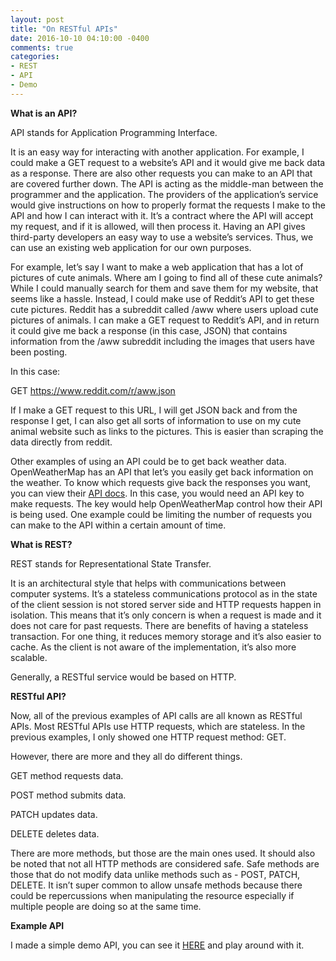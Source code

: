 ```yaml
---
layout: post
title: "On RESTful APIs"
date: 2016-10-10 04:10:00 -0400
comments: true
categories: 
- REST
- API
- Demo
---
```

<strong>What is an API?</strong>

API stands for Application Programming Interface.

It is an easy way for interacting with another application. For example, I could make a GET request to a website’s API and it would give me back data as a response. There are also other requests you can make to an API that are covered further down. The API is acting as the middle-man between the programmer and the application. The providers of the application’s service would give instructions on how to properly format the requests I make to the API and how I can interact with it. It’s a contract where the API will accept my request, and if it is allowed, will then process it. Having an API gives third-party developers an easy way to use a website’s services. Thus, we can use an existing web application for our own purposes.

For example, let’s say I want to make a web application that has a lot of pictures of cute animals. Where am I going to find all of these cute animals? While I could manually search for them and save them for my website, that seems like a hassle. Instead, I could make use of Reddit’s API to get these cute pictures. Reddit has a subreddit called /aww where users upload cute pictures of animals. I can make a GET request to Reddit’s API, and in return it could give me back a response (in this case, JSON) that contains information from the /aww subreddit including the images that users have been posting. 

In this case:

GET <a href ="https://www.reddit.com/r/aww.json">https://www.reddit.com/r/aww.json</a>

If I make a GET request to this URL, I will get JSON back and from the response I get, I can also get all sorts of information to use on my cute animal website such as links to the pictures. This is easier than scraping the data directly from reddit.

Other examples of using an API could be to get back weather data. OpenWeatherMap has an API that let’s you easily get back information on the weather. To know which requests give back the responses you want, you can view their <a href="https://openweathermap.org/api">API docs</a>. In this case, you would need an API key to make requests. The key would help OpenWeatherMap control how their API is being used. One example could be limiting the number of requests you can make to the API within a certain amount of time.

<strong>What is REST?</strong>

REST stands for Representational State Transfer. 

It is an architectural style that helps with communications between computer systems. It’s a stateless communications protocol as in the state of the client session is not stored server side and HTTP requests happen in isolation. This means that it’s only concern is when a request is made and it does not care for past requests. There are benefits of having a stateless transaction. For one thing, it reduces memory storage and it’s also easier to cache. As the client is not aware of the implementation, it’s also more scalable.

Generally, a RESTful service would be based on HTTP. 

<strong>RESTful API?</strong>

Now, all of the previous examples of API calls are all known as RESTful APIs. Most RESTful APIs use HTTP requests, which are stateless. In the previous examples, I only showed one HTTP request method: GET.

However, there are more and they all do different things.

GET method requests data.

POST method submits data.

PATCH updates data.

DELETE deletes data.

There are more methods, but those are the main ones used. It should also be noted that not all HTTP methods are considered safe. Safe methods are those that do not modify data unlike methods such as - POST, PATCH, DELETE. It isn’t super common to allow unsafe methods because there could be repercussions when manipulating the resource especially if multiple people are doing so at the same time.  

<strong>Example API</strong>

I made a simple demo API, you can see it <a href ="https://simpledemoapi.herokuapp.com/">HERE</a> and play around with it.





